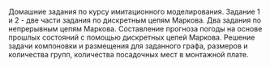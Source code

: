 Домашние задания по курсу имитационного моделирования.
Задание 1 и 2 - две части задания по дискретным цепям Маркова.
Два задания по непрерывным цепям Маркова.
Составление прогноза погоды на основе прошлых состояний с помощью дискретных цепей Маркова. 
Решение задачи компоновки и размещения для заданного графа, размеров и количества групп, количества посадочных мест в монтажной плате.
